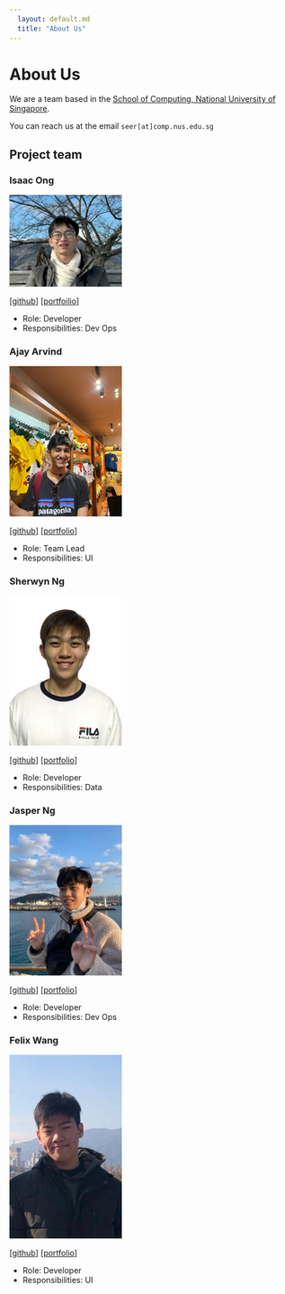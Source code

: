 ```yaml
---
  layout: default.md
  title: "About Us"
---
```


# About Us

We are a team based in the [School of Computing, National University of Singapore](http://www.comp.nus.edu.sg).

You can reach us at the email `seer[at]comp.nus.edu.sg`

## Project team

### Isaac Ong

<img src="images/cocoanautz.png" width="200px">

[[github](https://github.com/cocoanautz)]
[[portfoilio](team/isaac.md)]

- Role: Developer
- Responsibilities: Dev Ops

### Ajay Arvind

<img src="images/ajayarvind2207.png" width="200px">

[[github](https://github.com/AjayArvind2207)]
[[portfolio](team/ajay.md)]

- Role: Team Lead
- Responsibilities: UI

### Sherwyn Ng

<img src="images/sherwynng.png" width="200px">

[[github](http://github.com/SherwynNg)] [[portfolio](team/SherwynNg)]

- Role: Developer
- Responsibilities: Data

### Jasper Ng

<img src="images/jasperng-nus.png" width="200px">

[[github](https://github.com/jasperng-nus)]
[[portfolio](team/jasper.md)]

- Role: Developer
- Responsibilities: Dev Ops

### Felix Wang

<img src="images/xilef121.png" width="200px">

[[github](http://github.com/xilef121)]
[[portfolio](team/xilef121)]

- Role: Developer
- Responsibilities: UI
